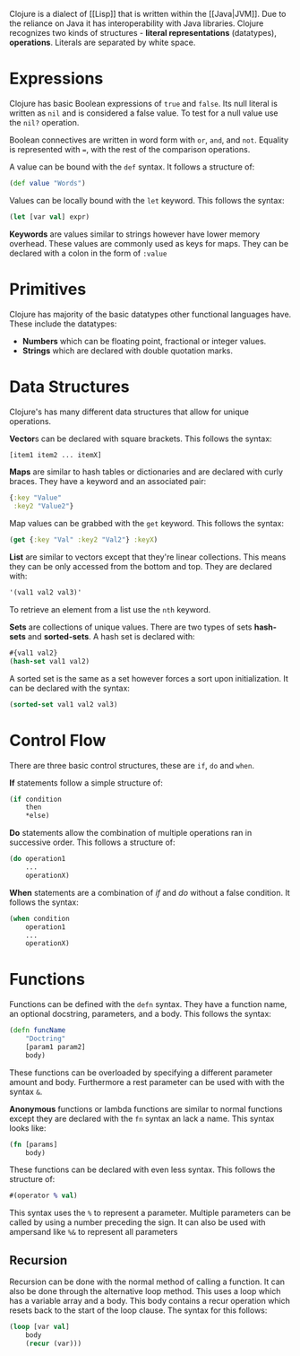 Clojure is a dialect of [[Lisp]] that is written within the [[Java|JVM]]. Due to the reliance on Java it has interoperability with Java libraries. Clojure recognizes two kinds of structures - **literal representations** (datatypes), **operations**. Literals are separated by white space.

# Expressions
Clojure has basic Boolean expressions of `true` and `false`. Its null literal is written as `nil` and is considered a false value. To test for a null value use the `nil?` operation.

Boolean connectives are written in word form with `or`, `and`, and `not`. Equality is represented with `=`, with the rest of the comparison operations.

A value can be bound with the `def` syntax. It follows a structure of:
```clojure
(def value "Words")
```

Values can be locally bound with the `let` keyword. This follows the syntax:
```clojure
(let [var val] expr)
```

**Keywords** are values similar to strings however have lower memory overhead. These values are commonly used as keys for maps. They can be declared with a colon in the form of `:value`

# Primitives
Clojure has majority of the basic datatypes other functional languages have. These include the datatypes:
- **Numbers** which can be floating point, fractional or integer values.
- **Strings** which are declared with double quotation marks.

# Data Structures
Clojure's has many different data structures that allow for unique operations.

**Vector**s can be declared with square brackets. This follows the syntax:
```clojure
[item1 item2 ... itemX]
```

**Maps** are similar to hash tables or dictionaries and are declared with curly braces. They have a keyword and an associated pair:
```clojure
{:key "Value"
 :key2 "Value2"}
```
Map values can be grabbed with the `get` keyword. This follows the syntax:
```clojure
(get {:key "Val" :key2 "Val2"} :keyX)
```

**List** are similar to vectors except that they're linear collections. This means they can be only accessed from the bottom and top. They are declared with:
```clojure
'(val1 val2 val3)'
```
To retrieve an element from a list use the `nth` keyword.

**Sets** are collections of unique values. There are two types of sets **hash-sets** and **sorted-sets**. A hash set is declared with:
```clojure
#{val1 val2}
(hash-set val1 val2)
```
A sorted set is the same as a set however forces a sort upon initialization. It can be declared with the syntax:
```clojure
(sorted-set val1 val2 val3)
```

# Control Flow
There are three basic control structures, these are `if`, `do` and `when`.

**If** statements follow a simple structure of:
```clojure
(if condition
	then
	*else)
```

**Do** statements allow the combination of multiple operations ran in successive order. This follows a structure of:
```clojure
(do operation1
	...
	operationX)
```

**When** statements are a combination of *if* and *do* without a false condition. It follows the syntax:
```clojure
(when condition
	operation1
	...
	operationX)
```

# Functions
Functions can be defined with the `defn` syntax. They have a function name, an optional docstring, parameters, and a body. This follows the syntax:
```clojure
(defn funcName
	"Doctring"
	[param1 param2]
	body)
```
These functions can be overloaded by specifying a different parameter amount and body. Furthermore a rest parameter can be used with with the syntax `&`.

**Anonymous** functions or lambda functions are similar to normal functions except they are declared with the `fn` syntax an lack a name. This syntax looks like:
```clojure
(fn [params]
	body)
```
These functions can be declared with even less syntax. This follows the structure of:
```clojure
#(operator % val)
```
This syntax uses the `%` to represent a parameter. Multiple parameters can be called by using a number preceding the sign. It can also be used with ampersand like `%&` to represent all parameters

## Recursion
Recursion can be done with the normal method of calling a function. It can also be done through the alternative loop method. This uses a loop which has a variable array and a body. This body contains a recur operation which resets back to the start of the loop clause. The syntax for this follows:
```clojure
(loop [var val]
	body
	(recur (var)))
```
